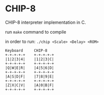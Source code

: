 # CHIP-8
CHIP-8 interpreter implementation in C.

run `make` command to compile

in order to run:
`./chip <Scale> <Delay> <ROM>`

```
Keyboard     CHIP-8
+-+-+-+-+    +-+-+-+-+
|1|2|3|4|    |1|2|3|C|
+-+-+-+-+    +-+-+-+-+
|Q|W|E|R|    |4|5|6|D|
+-+-+-+-+    +-+-+-+-+
|A|S|D|F|    |7|8|9|E|
+-+-+-+-+    +-+-+-+-+
|Z|X|C|V|    |A|0|B|F|
+-+-+-+-+    +-+-+-+-+
```
